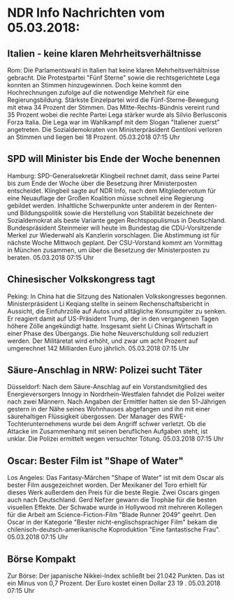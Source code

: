 # NDR Info Nachrichten vom 05.03.2018:


## Italien - keine klaren Mehrheitsverhältnisse
Rom:	Die Parlamentswahl in Italien hat keine klaren Mehrheitsverhältnisse gebracht. Die Protestpartei "Fünf Sterne" sowie die rechtsgerichtete Lega konnten an Stimmen hinzugewinnen. Doch keine kommt den Hochrechnungen zufolge auf die notwendige Mehrheit für eine Regierungsbildung. Stärkste Einzelpartei wird die Fünf-Sterne-Bewegung mit etwa 34 Prozent der Stimmen. Das Mitte-Rechts-Bündnis vereint rund 35 Prozent wobei die rechte Partei Lega stärker wurde als Silvio Berlusconis Forza Italia. Die Lega war im Wahlkampf mit dem Slogan "Italiener zuerst" angetreten. Die Sozialdemokraten von Ministerpräsident Gentiloni verloren an Stimmen und liegen bei 18 Prozent. 05.03.2018 07:15 Uhr 

## SPD will Minister bis Ende der Woche benennen
Hamburg: SPD-Generalsekretär Klingbeil rechnet damit, dass seine Partei bis zum Ende der Woche über die Besetzung ihrer Ministerposten entscheidet. Klingbeil sagte auf NDR Info, nach dem Mitgliedervotum für eine Neuauflage der Großen Koalition müsse schnell eine Regierung gebildet werden. Inhaltliche Schwerpunkte unter anderem in der Renten- und Bildungspolitik sowie die Herstellung von Stabilität bezeichnete der Sozialdemokrat als beste Variante gegen Rechtspopulismus in Deutschland. Bundespräsident Steinmeier will heute im Bundestag die CDU-Vorsitzende Merkel zur Wiederwahl als Kanzlerin vorschlagen. Die Abstimmung ist für nächste Woche Mittwoch geplant. Der CSU-Vorstand kommt am Vormittag in München zusammen, um über die Besetzung der Ministerposten zu beraten. 05.03.2018 07:15 Uhr 

## Chinesischer Volkskongress tagt
Peking: In China hat die Sitzung des Nationalen Volkskongresses begonnen. Ministerpräsident Li Keqiang stellte in seinem Rechenschaftsbericht in Aussicht, die Einfuhrzölle auf Autos und alltägliche Konsumgüter zu senken. Er reagiert damit auf US-Präsident Trump, der in den vergangenen Tagen höhere Zölle angekündigt hatte. Insgesamt sieht Li Chinas Wirtschaft in einer Phase des Übergangs. Die hohe Neuverschuldung soll reduziert werden. Der Militäretat wird erhöht, und zwar um acht Prozent auf umgerechnet 142 Milliarden Euro jährlich. 05.03.2018 07:15 Uhr 

## Säure-Anschlag in NRW: Polizei sucht Täter
Düsseldorf: Nach dem Säure-Anschlag auf ein Vorstandsmitglied des Energieversorgers Innogy in Nordrhein-Westfalen fahndet die Polizei weiter nach zwei Männern. Nach Angaben der Ermittler hatten sie den 51-Jährigen gestern in der Nähe seines Wohnhauses abgefangen und ihn mit einer säurehaltigen Flüssigkeit übergossen. Der Manager des RWE-Tochterunternehmens wurde bei dem Angriff schwer verletzt. Ob die Attacke im Zusammenhang mit seinen beruflichen Aufgaben steht, ist unklar. Die Polizei ermittelt wegen versuchter Tötung. 05.03.2018 07:15 Uhr 

## Oscar: Bester Film ist "Shape of Water"
Los Angeles: Das Fantasy-Märchen "Shape of Water" ist mit dem Oscar als bester Film ausgezeichnet worden. Der Mexikaner del Toro erhielt für dieses Werk außerdem den Preis für die beste Regie. Zwei Oscars gingen auch nach Deutschland. Gerd Nefzer gewann die Trophäe für die besten visuellen Effekte. Der Schwabe wurde in Hollywood mit mehreren Kollegen für die Arbeit am Science-Fiction-Film "Blade Runner 2049" geehrt. Den Oscar in der Kategorie "Bester nicht-englischsprachiger Film" bekam die chilenisch-deutsch-amerikanische Koproduktion "Eine fantastische Frau". 05.03.2018 07:15 Uhr 

## Börse Kompakt
Zur Börse: Der japanische Nikkei-Index schließt bei  21.042  Punkten. Das ist ein Minus von  0,7  Prozent. Der Euro kostet einen Dollar  23 19 . 05.03.2018 07:15 Uhr 
